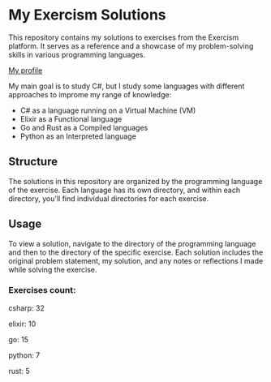 # My Exercism Solutions

This repository contains my solutions to exercises from the Exercism platform. It serves as a reference and a showcase of my problem-solving skills in various programming languages.

[My profile](https://exercism.org/profiles/carmosilva-vinicius)

My main goal is to study C#, but I study some languages with different approaches to improme my range of knowledge:

- C# as a language running on a Virtual Machine (VM)
- Elixir as a Functional language
- Go and Rust as a Compiled languages
-  Python as an Interpreted language


## Structure

The solutions in this repository are organized by the programming language of the exercise. Each language has its own directory, and within each directory, you'll find individual directories for each exercise.

## Usage

To view a solution, navigate to the directory of the programming language and then to the directory of the specific exercise. Each solution includes the original problem statement, my solution, and any notes or reflections I made while solving the exercise.

### Exercises count:











csharp: 32

elixir: 10

go: 15

python: 7

rust: 5

